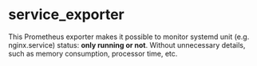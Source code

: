 # service_exporter

This Prometheus exporter makes it possible to monitor systemd unit (e.g. nginx.service) status: **only running or not**.
Without unnecessary details, such as memory consumption, processor time, etc.

